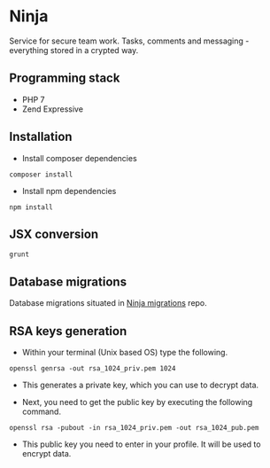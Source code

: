 # Ninja

Service for secure team work. 
Tasks, comments and messaging - everything stored in a crypted way. 

## Programming stack

* PHP 7
* Zend Expressive

## Installation

* Install composer dependencies

```
composer install
```

* Install npm dependencies

```
npm install
```

## JSX conversion

```
grunt
```

## Database migrations

Database migrations situated in [Ninja migrations](https://github.com/astahovn/NinjaMigrations) repo.

## RSA keys generation

* Within your terminal (Unix based OS) type the following.

```
openssl genrsa -out rsa_1024_priv.pem 1024
```

* This generates a private key, which you can use to decrypt data.

* Next, you need to get the public key by executing the following command.

```
openssl rsa -pubout -in rsa_1024_priv.pem -out rsa_1024_pub.pem
```

* This public key you need to enter in your profile. It will be used to encrypt data.